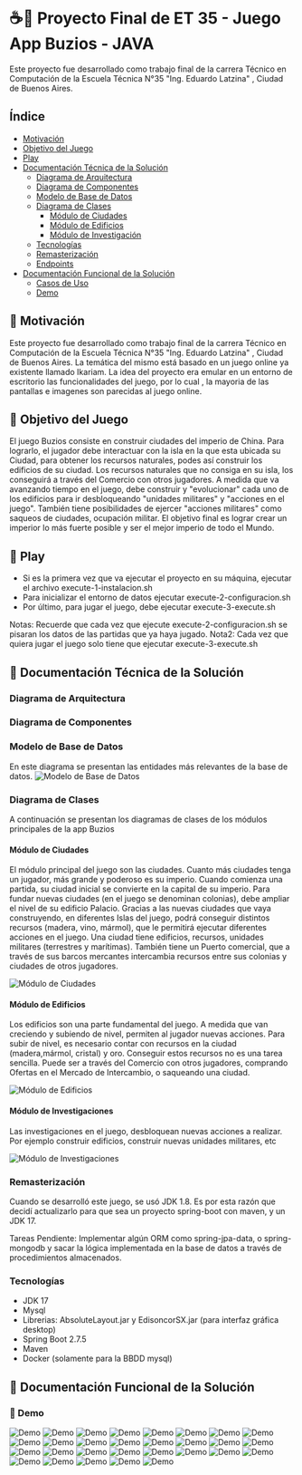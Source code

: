 # ☕🎯 Proyecto Final de ET 35 - Juego App Buzios - JAVA

  Este proyecto fue desarrollado como trabajo final de la carrera Técnico en Computación de la Escuela Técnica N°35 "Ing. Eduardo Latzina" , Ciudad de Buenos Aires.

## Índice

- [Motivación](#-motivacin)
- [Objetivo del Juego](#-objetivo-del-juego)
- [Play](#-play)
- [Documentación Técnica de la Solución](#-documentacin-tcnica-de-la-solucin)
    - [Diagrama de Arquitectura](#diagrama-de-arquitectura)
    - [Diagrama de Componentes](#diagrama-de-componentes)
    - [Modelo de Base de Datos](#-modelo-de-base-de-datos)
    - [Diagrama de Clases](#diagrama-de-clases)
      - [Módulo de Ciudades](#modulo-de-ciudades)
      - [Módulo de Edificios](#modulo-de-edificios)
      - [Módulo de Investigación](#modulo-de-investigacin)
    - [Tecnologías](#-tecnologas)
    - [Remasterización](#-remasterizacin)
    - [Endpoints](#-endpoints)
- [Documentación Funcional de la Solución](#-documentacin-funcional-de-la-solucin)
    - [Casos de Uso](#diagrama-de-casos-de-uso)
    - [Demo](#diagrama-de-casos-de-uso)

## 🚀 Motivación

   Este proyecto fue desarrollado como trabajo final de la carrera Técnico en Computación de la Escuela Técnica N°35 "Ing. Eduardo Latzina" , Ciudad de Buenos Aires.
La temática del mismo está basado en un juego online ya existente llamado Ikariam. La idea del proyecto era emular en un entorno de escritorio las funcionalidades del juego, por lo cual , la mayoria de las pantallas e imagenes son parecidas al juego online. 

## 🚀 Objetivo del Juego 
    
   El juego Buzios consiste en construir ciudades del imperio de China. Para lograrlo, el jugador debe interactuar con la isla en la que esta ubicada su Ciudad, para obtener los recursos naturales, podes así
construir los edificios de su ciudad. Los recursos naturales que no consiga en su isla, los conseguirá a través del Comercio con otros jugadores. A medida que va avanzando tiempo en el juego, debe construir y "evolucionar" cada uno de los edificios para ir desbloqueando "unidades militares" y "acciones en el juego". También tiene posibilidades de ejercer "acciones militares" como saqueos de ciudades, ocupación militar. El objetivo final es lograr crear un imperior lo más fuerte posible y ser el mejor imperio de todo el Mundo.

## 🚀 Play

* Si es la primera vez que va ejecutar el proyecto en su máquina, ejecutar el archivo execute-1-instalacion.sh
* Para inicializar el entorno de datos ejecutar execute-2-configuracion.sh
* Por último, para jugar el juego, debe ejecutar execute-3-execute.sh

Notas: Recuerde que cada vez que ejecute execute-2-configuracion.sh se pisaran los datos de las partidas que ya haya jugado.
Nota2: Cada vez que quiera jugar el juego solo tiene que ejecutar execute-3-execute.sh

## 🚀 Documentación Técnica de la Solución

### Diagrama de Arquitectura

### Diagrama de Componentes

### Modelo de Base de Datos
   En este diagrama se presentan las entidades más relevantes de la base de datos.
![Modelo de Base de Datos](https://github.com/jonathanvictorica/juego-buzios-app/blob/develop/docs/DER_m.png)

### Diagrama de Clases
  A continuación se presentan los diagramas de clases de los módulos principales de la app Buzios
#### Módulo de Ciudades
   El módulo principal del juego son las ciudades. Cuanto más ciudades tenga un jugador, más grande y poderoso
es su imperio. Cuando comienza una partida, su ciudad inicial se convierte en la capital de su imperio. Para fundar
nuevas ciudades (en el juego se denominan colonias), debe ampliar el nivel de su edificio Palacio. Gracias a las nuevas
ciudades que vaya construyendo, en diferentes Islas del juego, podrá conseguir distintos recursos (madera, vino, mármol), que 
le permitirá ejecutar diferentes acciones en el juego. Una ciudad tiene edificios, recursos, unidades militares (terrestres 
   y marítimas). También tiene un Puerto comercial, que a través de sus barcos mercantes intercambia recursos entre sus colonias
y ciudades de otros jugadores.

![Módulo de Ciudades](https://github.com/jonathanvictorica/juego-buzios-app/blob/develop/docs/DC_ciudad.png)
#### Módulo de Edificios

   Los edificios son una parte fundamental del juego. A medida que van creciendo y subiendo de nivel, permiten al jugador
nuevas acciones. Para subir de nivel, es necesario contar con recursos en la ciudad (madera,mármol, cristal) y oro. 
Conseguir estos recursos no es una tarea sencilla. Puede ser a través del Comercio con otros jugadores, comprando Ofertas
en el Mercado de Intercambio, o saqueando una ciudad. 

![Módulo de Edificios](https://github.com/jonathanvictorica/juego-buzios-app/blob/develop/docs/DC_Edificio.png)
#### Módulo de Investigaciones

  Las investigaciones en el juego, desbloquean nuevas acciones a realizar. Por ejemplo construir edificios,
construir nuevas unidades militares, etc

![Módulo de Investigaciones](https://github.com/jonathanvictorica/juego-buzios-app/blob/develop/docs/DC_Investigacion.png)

### Remasterización

   Cuando se desarrolló este juego, se usó JDK 1.8. Es por esta razón que decidí actualizarlo para que sea un proyecto spring-boot con maven, y un JDK 17.

Tareas Pendiente: Implementar algún ORM como spring-jpa-data, o spring-mongodb y sacar la lógica implementada en la base de datos a través de procedimientos almacenados.

### Tecnologías

* JDK 17
* Mysql
* Librerias: AbsoluteLayout.jar y EdisoncorSX.jar (para interfaz gráfica desktop)
* Spring Boot 2.7.5
* Maven
* Docker (solamente para la BBDD mysql)


## 🚀 Documentación Funcional de la Solución
### 🚀 Demo

   
![Demo](https://github.com/jonathanvictorica/juego-buzios-app/blob/develop/docs/1.png)
![Demo](https://github.com/jonathanvictorica/juego-buzios-app/blob/develop/docs/2.png)
![Demo](https://github.com/jonathanvictorica/juego-buzios-app/blob/develop/docs/3.png)
![Demo](https://github.com/jonathanvictorica/juego-buzios-app/blob/develop/docs/4.png)
![Demo](https://github.com/jonathanvictorica/juego-buzios-app/blob/develop/docs/5.png)
![Demo](https://github.com/jonathanvictorica/juego-buzios-app/blob/develop/docs/6.png)
![Demo](https://github.com/jonathanvictorica/juego-buzios-app/blob/develop/docs/7.png)
![Demo](https://github.com/jonathanvictorica/juego-buzios-app/blob/develop/docs/8.png)
![Demo](https://github.com/jonathanvictorica/juego-buzios-app/blob/develop/docs/9.png)
![Demo](https://github.com/jonathanvictorica/juego-buzios-app/blob/develop/docs/10.png)
![Demo](https://github.com/jonathanvictorica/juego-buzios-app/blob/develop/docs/11.png)
![Demo](https://github.com/jonathanvictorica/juego-buzios-app/blob/develop/docs/12.png)
![Demo](https://github.com/jonathanvictorica/juego-buzios-app/blob/develop/docs/13.png)
![Demo](https://github.com/jonathanvictorica/juego-buzios-app/blob/develop/docs/14.png)
![Demo](https://github.com/jonathanvictorica/juego-buzios-app/blob/develop/docs/15.png)
![Demo](https://github.com/jonathanvictorica/juego-buzios-app/blob/develop/docs/16.png)
![Demo](https://github.com/jonathanvictorica/juego-buzios-app/blob/develop/docs/17.png)
![Demo](https://github.com/jonathanvictorica/juego-buzios-app/blob/develop/docs/18.png)
![Demo](https://github.com/jonathanvictorica/juego-buzios-app/blob/develop/docs/19.png)
![Demo](https://github.com/jonathanvictorica/juego-buzios-app/blob/develop/docs/20.png)
![Demo](https://github.com/jonathanvictorica/juego-buzios-app/blob/develop/docs/21.png)
![Demo](https://github.com/jonathanvictorica/juego-buzios-app/blob/develop/docs/22.png)
![Demo](https://github.com/jonathanvictorica/juego-buzios-app/blob/develop/docs/23.png)
![Demo](https://github.com/jonathanvictorica/juego-buzios-app/blob/develop/docs/24.png)
![Demo](https://github.com/jonathanvictorica/juego-buzios-app/blob/develop/docs/25.png)
![Demo](https://github.com/jonathanvictorica/juego-buzios-app/blob/develop/docs/26.png)
![Demo](https://github.com/jonathanvictorica/juego-buzios-app/blob/develop/docs/27.png)
![Demo](https://github.com/jonathanvictorica/juego-buzios-app/blob/develop/docs/28.png)
![Demo](https://github.com/jonathanvictorica/juego-buzios-app/blob/develop/docs/29.png)



